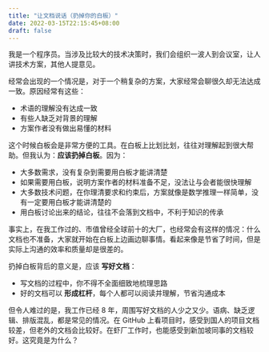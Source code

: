 ```yaml
---
title: "让文档说话（扔掉你的白板）"
date: 2022-03-15T22:15:45+08:00
draft: false
---
```


我是一个程序员。当涉及比较大的技术决策时，我们会组织一波人到会议室，让人讲技术方案，其他人提意见。

经常会出现的一个情况是，对于一个稍复杂的方案，大家经常会聊很久却无法达成一致。原因经常有这些：

* 术语的理解没有达成一致
* 有些人缺乏对背景的理解
* 方案作者没有做出易懂的材料

这个时候白板会是非常方便的工具。在白板上比划比划，往往对理解起到很大帮助。但我认为：**应该扔掉白板**。因为：

* 大多数需求，没有复杂到需要用白板才能讲清楚
* 如果需要用白板，说明方案作者的材料准备不足，没法让与会者能很快理解
* 大多数技术问题，在你理清要求和约束后，方案就像是数学推理一样简单，没有一定要用白板才能讲清楚的
* 用白板讨论出来的结论，往往不会落到文档中，不利于知识的传承

事实上，在我工作过的、市值曾经全球前十的大厂，也经常会有这样的情况：什么文档也不准备，大家就开始在白板上边画边聊事情。看起来像是节省了时间，但是实际上沟通的效率和质量却是很差的。

扔掉白板背后的意义是，应该 **写好文档**：

* 写文档的过程中，你不得不全面细致地梳理思路
* 好的文档可以 **形成杠杆**，每个人都可以阅读并理解，节省沟通成本

但令人难过的是，我工作已经 8 年，周围写好文档的人少之又少。语病、缺乏逻辑、排版混乱，都是常见的情况。在 GitHub 上看项目时，感受到国人的项目文档较差，但老外的文档会比较好。在虾厂工作时，也能感受到新加坡同事的文档较好。这究竟是为什么？
